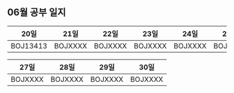 ## 06월 공부 일지
20일 | 21일 | 22일 | 23일  | 24일  |  25일  | 26일
:-----:|:-----:|:-----:|:-----:|:-----:|:-----:|:-----:
BOJ13413|BOJXXXX|BOJXXXX|BOJXXXX|BOJXXXX|BOJXXXX|BOJXXXX

27일 | 28일 | 29일 | 30일
:-----:|:-----:|:-----:|:-----:
BOJXXXX|BOJXXXX|BOJXXXX|BOJXXXX

